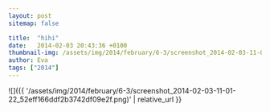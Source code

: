 ```yaml
---
layout: post
sitemap: false

title:  "hihi"
date:   2014-02-03 20:43:36 +0100
thumbnail-img: /assets/img/2014/february/6-3/screenshot_2014-02-03-11-01-22_52eff166ddf2b3742df09e2f.png
author: Eva
tags: ["2014"]
---
```




![]({{ '/assets/img/2014/february/6-3/screenshot_2014-02-03-11-01-22_52eff166ddf2b3742df09e2f.png)'  | relative_url }}

